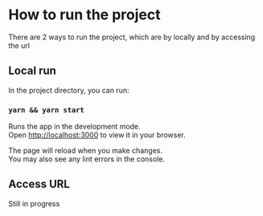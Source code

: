 # How to run the project

There are 2 ways to run the project, which are by locally and by accessing the url

## Local run

In the project directory, you can run:

### `yarn && yarn start`

Runs the app in the development mode.\
Open [http://localhost:3000](http://localhost:3000) to view it in your browser.

The page will reload when you make changes.\
You may also see any lint errors in the console.

## Access URL

Still in progress
